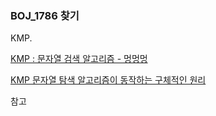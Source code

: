 ### BOJ_1786 찾기

KMP.

[KMP : 문자열 검색 알고리즘 - 멍멍멍](https://bowbowbow.tistory.com/6)

[KMP 문자열 탐색 알고리즘이 동작하는 구체적인 원리](https://injae-kim.github.io/dev/2020/07/23/all-about-kmp-algorithm.html)

참고